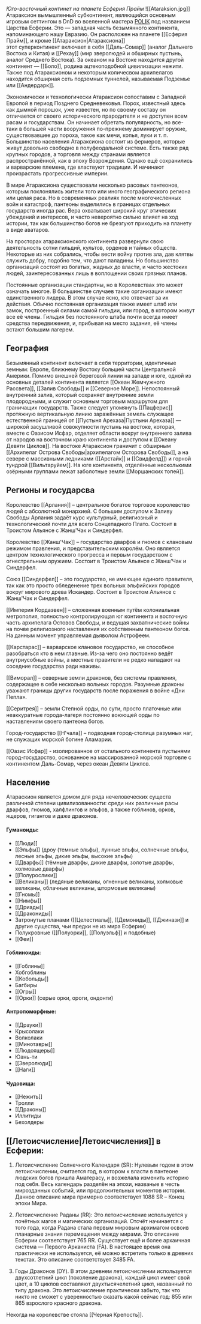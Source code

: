 *Юго-восточный континет на планете Есферия Прайм*
![[Ataraksion.jpg]]
Атараксион вымышленный субконтинент, являющийся основным игровым сеттингом в DnD во вселенной мастера [POLIK](https://x.com/POLIKstarik) под названием Царства Есферии. Это — западная часть безымянного континента, напоминающего нашу Евразию. Он расположен на планете [[Есферия Прайм]], и кроме [[Атараксион|Атараксиона]] этот суперконтинент включает в себя [[Даль-Сомар]] (аналог Дальнего Востока и Китая) и [[Рехау]] (мир зверолюдей и обширных пустынь, аналог Среднего Востока). За океаном на Востоке находится другой континент — [[Боло]], родина ацтекоподобной цивилизации нежити. Также под Атараксионом и некоторым количесвом архипелагов находится обширная сеть подземных туннелей, называемая Подземье или [[Андердарк]].

Экономически и технологически Атараксион сопоставим с Западной Европой в период Позднего Средневековья. Порох, известный здесь как дымной порошок, уже известен, но по своему составу он отличается от своего исторического прародителя и не доступен всем расам и государствам. Он начинает обретать популярность, но все-таки в большей части вооружения по-прежнему доминирует оружие, существовавшее до пороха, такое как мечи, копья, луки и т. п. Большинство населения Атараксиона состоит из фермеров, которые живут довольно свободно в полуфеодальной системе. Есть также ряд крупных городов, а торговля между странами является распространённой, как в эпоху Возрождения. Однако ещё сохранились и варварские племена, где властвуют традиции. И начинают произрастать прогрессивные империи.

В мире Атараксиона существовали несколько расовых пантеонов, которым поклонялись жители того или иного географического региона или целая раса. Но в современных реалиях после многочисленных войн и катастроф, пантеоны выделились в границах отдельных государств иногда рас. Вера охватывает широкий круг этических убеждений и интересов, и часто невероятно сильно влияет на ход истории, так как большинство богов не брезгуют приходить на планету в виде аватаров.

На просторах атараксионского континента развернули свою деятельность сотни гильдий, культов, орденов и тайных обществ. Некоторые из них собрались, чтобы вести войну против зла, дав клятвы служить добру, подобно тем, что дают паладины. Но большинство организаций состоят из богатых, жадных до власти, и часто жестоких людей, заинтересованных лишь в воплощении своих грязных планов.

Постоянные организации стандартны, но в Королевствах это может означать многое. В большинстве случаев такие организации имеют единственного лидера. В этом случае ясно, кто отвечает за их действия. Обычно постоянная организация также имеет штаб или замок, построенный силами самой гильдии, или город, в котором живут все её члены. Гильдия без постоянного штаба почти всегда имеет средства передвижения, и, прибывая на место задания, её члены встают большим лагерем.

## География

Безымянный континент включает в себя территории, идентичные земным: Европе, ближнему Востоку большей части Центральной Америки. Помимо внешней береговой линии на западе и юге, одной из основных деталей континента является [[Океан Жемчужного Рассвета]], [[Залив Свободы]] и [[Северное Море]]. Непостоянный внутренний залив, который сохраняет внутренние земли плодородными, и служит основным торговым маршрутом для граничащих государств. Также следует упомянуть [[Пацферис]] протяжную вертикальную линию заражённых земель служащее естественной границей от [[Пустыня Арехаза|Пустыни Арехаза]] — широкой засушливой совокупности пустынь на востоке, которая, вместе с Оазисом Исфар, отделяет области вокруг внутреннего залива от народов на восточном краю континента и доступом к [[Океану Девяти Циклов]]. На востоке Атараксион граничит с обширным [[Архипелаг Острова Свободы|архипелагом Осторова Свободы]], а на севере с массивными ледниками ([[Арстайк]] и [[Свидфелд]]) и горной тундрой [[Вильтаруйем]]. На юге континента, отделённые несколькими озёрными группами лежат заболотные земли [[Моршанских топей]].

## Регионы и государсва

Королевство [[Арлания]] – центральное богатое торговое королевство людей с абсолютной монархией. С большим доступом к Заливу Свободы Арлания задаёт курс культурный, религиозный и технологический почти для всего Сонцепадного Плато. Состоит в Троистом Альянсе с Жанш'Чак и Синдерфел.

Королевство [[Жанш'Чак]] – государство дварфов и гномов с клановым режимом правления, и представительским королём. Оно является центром технологического прогресса и первым государством с огнестрельным оружием. Состоит в Троистом Альянсе с Жанш'Чак и Синдерфел.

Союз [[Синдерфел]] – это государство, не имеющее единого правителя, так как это просто обледенение трех вольных эльфийских городов вокруг мирового древа Искандер. Состоит в Троистом Альянсе с Жанш'Чак и Синдерфел.

[[Империя Кордаэвен]] – сложенная военным путём колониальная метрополия, полностью контролирующая юг континента и восточную часть архипелага Остовов Свободы, и ведущая захватнические войны на почве религиозного наставления их собственным пантеоном богов. На данным момент управляемая дьяволом Астрофеем.

[[Карстарас]] – варварское клановое государство, не способное разобраться кто в нем главные. Из-за чего оно постоянно ведёт внутриусобные войны, а местные правители не редко нападают на соседние государства ради наживы.

[[Виморал]] – северные земли драконов, без системы правления, содержащее в себе несколько вольных городов. Разумные драконы уважают границы других государств после поражения в войне «Дни Пепла».

[[Серитрея]] – земли Степной орды, по сути, просто платочные или неаккуратные города-лагеря постоянно воюющей орды по наставлениям своего пантеона богов.

Город-государство [[Н'чала]] – подводная город-столица разумных наг, не служащих морской богине Аламарии.

[[Оазис Исфар]] - изолированное от остального континента пустынями город-государство, основанное на массированной морской торговле с континентом Даль-Сомар, через океан Девяти Циклов.
## Население

Атараскион является домом для ряда нечеловеческих существ различной степени цивилизованности: среди них различные расы дварфов, гномов, халфлингов и эльфов, а также гоблинов, орков, ящеров, гигантов и даже драконов.
#### Гуманоиды:
* [[Люди]]
* [[Эльфы]] (дроу (темные эльфы), лунные эльфы, солнечные эльфы, лесные эльфы, дикие эльфы, высокие эльфы)
* [[Дварфы]] (тёмные дварфы, дикие дварфы, золотые дварфы, холмовые дварфы)
* [[Полурослики]]
* [[Великаны]] (ледяные великаны, огненные великаны, холмовые великаны, облачные великаны, штормовые великаны)
* [[Гномы]]
* [[Нимфы]]
* [[Дриады]]
* [[Дракониды]]
* Затронутые планами ([[Целестиалы]], [[Демониды]], [[Джинази]] и другие существа, чьи предки не из мира Есферии)
* Полукровные ([[Полуорки]], [[Полуэльф]] и подобные)
* [[Феи]]
#### Гоблиноиды:
* [[Гоблины]]
* Хобгоблины
* [[Кобольды]]
* Багбиры
* [[Огры]]
* [[Орки]] (серые орки, ороги, ондонти)
#### Антропоморфные:
* [[Драуки]]
* Крысолаки
* Волколаки
* [[Минотавры]]
* [[Людоящеры]]
* Юань-ти
* [[Зверолюди]]
* [[Наги]]
#### Чудовища:
* [[Нежить]]
* Тролли
* [[Драконы]]
* Иллитиды
* Бехолдеры
## [[Летоисчисление|Летоисчисления]] в Есферии:

1. Летоисчисление Солнечного Календаря (SR): Нулевым годом в этом летоисчислении, считается год, в котором к власти в пантеоне людских богов пришла Аматерасу, и возжелала изменить историю под себя. Весь календарь разделён на эпохи, названые в честь мирозданных событий, или продолжительных моментов истории. Данное описание мира примерно соответствует 1088 SR – Конец эпохи Мира.

2. Летоисчисление Раданы (RR): Это летоисчисление используется у почётных магов и магических организаций. Отсчёт начинается с того года, когда Радана стала первым мировым архимагом освоив планарные знания перемещения между мирами. Это описание Есферии соответствует 765 RR. Существует ещё и более архаичная система — Первого Арканиста (FA). В настоящее время она практически не используется, её можно встретить только в древних текстах. Это описание соответствует 3485 FA.

3. Годы Драконов (DY). В этом древнем летоисчислении используется двухсотлетний цикл (поколение дракона), каждый цикл имеет свой цвет, а 10 циклов составляют двухтысячелетний цикл, названный по типу дракона. Это летоисчисление практически забыто, так что никто не сможет с уверенностью сказать какой сейчас год: 855 или 865 взрослого красного дракона.


Некогда на королевстве стояла [[Черная Крепость]].
